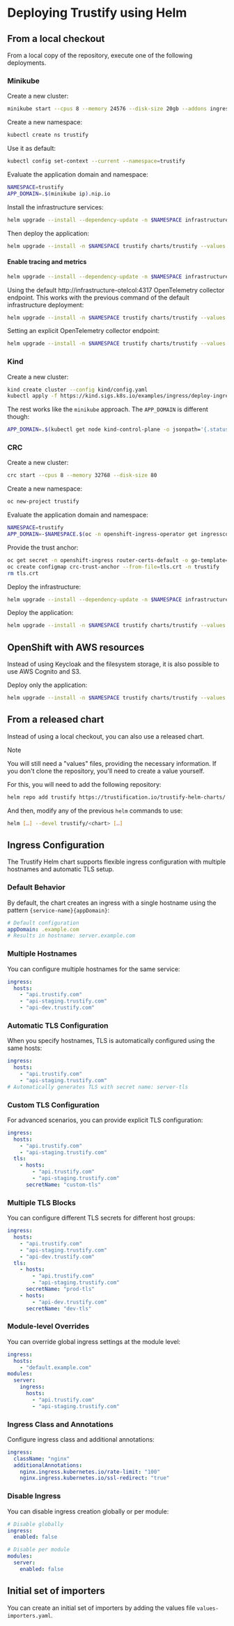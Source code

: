 # Deploying Trustify using Helm

## From a local checkout

From a local copy of the repository, execute one of the following deployments.

### Minikube

Create a new cluster:

```bash
minikube start --cpus 8 --memory 24576 --disk-size 20gb --addons ingress,dashboard
```

Create a new namespace:

```bash
kubectl create ns trustify
```

Use it as default:

```bash
kubectl config set-context --current --namespace=trustify
```

Evaluate the application domain and namespace:

```bash
NAMESPACE=trustify
APP_DOMAIN=.$(minikube ip).nip.io
```

Install the infrastructure services:

```bash
helm upgrade --install --dependency-update -n $NAMESPACE infrastructure charts/trustify-infrastructure --values values-minikube.yaml --set-string keycloak.ingress.hostname=sso$APP_DOMAIN --set-string appDomain=$APP_DOMAIN
```

Then deploy the application:

```bash
helm upgrade --install -n $NAMESPACE trustify charts/trustify --values values-minikube.yaml --set-string appDomain=$APP_DOMAIN
```

#### Enable tracing and metrics

```bash
helm upgrade --install --dependency-update -n $NAMESPACE infrastructure charts/trustify-infrastructure --values values-minikube.yaml --set-string keycloak.ingress.hostname=sso$APP_DOMAIN --set-string appDomain=$APP_DOMAIN --set jaeger.enabled=true --set-string jaeger.allInOne.ingress.host=jaeger$APP_DOMAIN --set tracing.enabled=true --set prometheus.enabled=true --set-string prometheus.server.ingress.host=prometheus$APP_DOMAIN --set metrics.enabled=true
```

Using the default http://infrastructure-otelcol:4317 OpenTelemetry collector endpoint. This works with the previous
command of the default infrastructure deployment:

```bash
helm upgrade --install -n $NAMESPACE trustify charts/trustify --values values-minikube.yaml --set-string appDomain=$APP_DOMAIN --set tracing.enabled=true --set metrics.enabled=true
```

Setting an explicit OpenTelemetry collector endpoint:

```bash
helm upgrade --install -n $NAMESPACE trustify charts/trustify --values values-minikube.yaml --set-string appDomain=$APP_DOMAIN --set tracing.enabled=true --set metrics.enabled=true --set-string collector.endpoint="http://infrastructure-otelcol:4317"
```

### Kind

Create a new cluster:

```bash
kind create cluster --config kind/config.yaml
kubectl apply -f https://kind.sigs.k8s.io/examples/ingress/deploy-ingress-nginx.yaml
```

The rest works like the `minikube` approach. The `APP_DOMAIN` is different though:

```bash
APP_DOMAIN=.$(kubectl get node kind-control-plane -o jsonpath='{.status.addresses[?(@.type == "InternalIP")].address}' | awk '// { print $1 }').nip.io
```

### CRC

Create a new cluster:

```bash
crc start --cpus 8 --memory 32768 --disk-size 80
```

Create a new namespace:

```bash
oc new-project trustify
```

Evaluate the application domain and namespace:

```bash
NAMESPACE=trustify
APP_DOMAIN=-$NAMESPACE.$(oc -n openshift-ingress-operator get ingresscontrollers.operator.openshift.io default -o jsonpath='{.status.domain}')
```

Provide the trust anchor:

```bash
oc get secret -n openshift-ingress router-certs-default -o go-template='{{index .data "tls.crt"}}' | base64 -d > tls.crt
oc create configmap crc-trust-anchor --from-file=tls.crt -n trustify
rm tls.crt
```

Deploy the infrastructure:

```bash
helm upgrade --install --dependency-update -n $NAMESPACE infrastructure charts/trustify-infrastructure --values values-ocp-no-aws.yaml --set-string keycloak.ingress.hostname=sso$APP_DOMAIN --set-string appDomain=$APP_DOMAIN
```

Deploy the application:

```bash
helm upgrade --install -n $NAMESPACE trustify charts/trustify --values values-ocp-no-aws.yaml --set-string appDomain=$APP_DOMAIN --values values-crc.yaml
```

## OpenShift with AWS resources

Instead of using Keycloak and the filesystem storage, it is also possible to use AWS Cognito and S3.

Deploy only the application:

```bash
helm upgrade --install -n $NAMESPACE trustify charts/trustify --values values-ocp-aws.yaml --set-string appDomain=$APP_DOMAIN
```

## From a released chart

Instead of using a local checkout, you can also use a released chart.

> [!NOTE]
> You will still need a "values" files, providing the necessary information. If you don't clone the repository, you'll
> need to create a value yourself.

For this, you will need to add the following repository:

```bash
helm repo add trustify https://trustification.io/trustify-helm-charts/
```

And then, modify any of the previous `helm` commands to use:

```bash
helm […] --devel trustify/<chart> […]
```

## Ingress Configuration

The Trustify Helm chart supports flexible ingress configuration with multiple hostnames and automatic TLS setup.

### Default Behavior

By default, the chart creates an ingress with a single hostname using the pattern `{service-name}{appDomain}`:

```yaml
# Default configuration
appDomain: .example.com
# Results in hostname: server.example.com
```

### Multiple Hostnames

You can configure multiple hostnames for the same service:

```yaml
ingress:
  hosts:
    - "api.trustify.com"
    - "api-staging.trustify.com"
    - "api-dev.trustify.com"
```

### Automatic TLS Configuration

When you specify hostnames, TLS is automatically configured using the same hosts:

```yaml
ingress:
  hosts:
    - "api.trustify.com"
    - "api-staging.trustify.com"
# Automatically generates TLS with secret name: server-tls
```

### Custom TLS Configuration

For advanced scenarios, you can provide explicit TLS configuration:

```yaml
ingress:
  hosts:
    - "api.trustify.com"
    - "api-staging.trustify.com"
  tls:
    - hosts:
        - "api.trustify.com"
        - "api-staging.trustify.com"
      secretName: "custom-tls"
```

### Multiple TLS Blocks

You can configure different TLS secrets for different host groups:

```yaml
ingress:
  hosts:
    - "api.trustify.com"
    - "api-staging.trustify.com"
    - "api-dev.trustify.com"
  tls:
    - hosts:
        - "api.trustify.com"
        - "api-staging.trustify.com"
      secretName: "prod-tls"
    - hosts:
        - "api-dev.trustify.com"
      secretName: "dev-tls"
```

### Module-level Overrides

You can override global ingress settings at the module level:

```yaml
ingress:
  hosts:
    - "default.example.com"
modules:
  server:
    ingress:
      hosts:
        - "api.trustify.com"
        - "api-staging.trustify.com"
```

### Ingress Class and Annotations

Configure ingress class and additional annotations:

```yaml
ingress:
  className: "nginx"
  additionalAnnotations:
    nginx.ingress.kubernetes.io/rate-limit: "100"
    nginx.ingress.kubernetes.io/ssl-redirect: "true"
```

### Disable Ingress

You can disable ingress creation globally or per module:

```yaml
# Disable globally
ingress:
  enabled: false

# Disable per module
modules:
  server:
    enabled: false
```

## Initial set of importers

You can create an initial set of importers by adding the values file `values-importers.yaml`.
